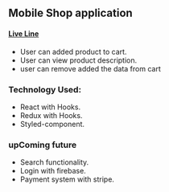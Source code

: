## Mobile Shop application

#### [Live Line](https://mobile-ghor.netlify.app/)

-   User can added product to cart.
-   User can view product description.
-   user can remove added the data from cart

### Technology Used:

-   React with Hooks.
-   Redux with Hooks.
-   Styled-component.

### upComing future

-   Search functionality.
-   Login with firebase.
-   Payment system with stripe.
